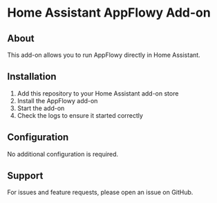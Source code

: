 # Home Assistant AppFlowy Add-on

## About

This add-on allows you to run AppFlowy directly in Home Assistant.

## Installation

1. Add this repository to your Home Assistant add-on store
2. Install the AppFlowy add-on
3. Start the add-on
4. Check the logs to ensure it started correctly

## Configuration

No additional configuration is required.

## Support

For issues and feature requests, please open an issue on GitHub.
